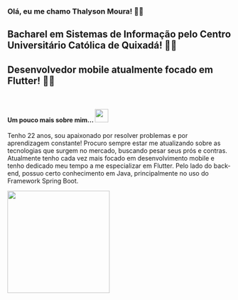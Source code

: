 <h3>Olá, eu me chamo Thalyson Moura! 👋🏾</h3>

<h2>Bacharel em Sistemas de Informação pelo Centro Universitário Católica de Quixadá! 👨‍🎓</h2>
<h2>Desenvolvedor mobile atualmente focado em Flutter! 👨‍💻</h2>

<p>
 <a href="https://mail.google.com/mail/u/0/?tab=km#inbox" rel="nofollow"><img src="https://img.shields.io/badge/Gmail-devthalyson%40gmail.com-red" alt="" data-canonical-src="https://img.shields.io/badge/Gmail-devthalyson%40gmail.com-red" style="max-width:100%;"></a>


<a href="https://www.linkedin.com/in/thalyson-moura/" rel="nofollow"><img src="https://img.shields.io/badge/LinkedIn-Thalyson_Moura-blue" alt="" data-canonical-src="https://img.shields.io/badge/LinkedIn-Thalyson_Moura-blue" style="max-width:100%;"></a> <br>
</p>

<h4>Um pouco mais sobre mim...  <a target="_blank" rel="noopener noreferrer" href="https://camo.githubusercontent.com/63371d36886ee658f5a97401f393e1ab1684b2fd3de674b8f5efc7d410b2a3d0/68747470733a2f2f6d656469612e67697068792e636f6d2f6d656469612f57556c706c634d704f43456d5447427442572f67697068792e676966"><img src="https://camo.githubusercontent.com/63371d36886ee658f5a97401f393e1ab1684b2fd3de674b8f5efc7d410b2a3d0/68747470733a2f2f6d656469612e67697068792e636f6d2f6d656469612f57556c706c634d704f43456d5447427442572f67697068792e676966" width="30" data-canonical-src="https://media.giphy.com/media/WUlplcMpOCEmTGBtBW/giphy.gif" style="max-width:100%;"></a></h4> 

<p>Tenho 22 anos, sou apaixonado por resolver problemas e por aprendizagem constante! Procuro sempre estar me atualizando sobre as tecnologias que surgem no mercado, buscando pesar seus prós e contras. Atualmente tenho cada vez mais focado em desenvolvimento mobile e tenho dedicado meu tempo a me especializar em Flutter. Pelo lado do back-end, possuo certo conhecimento em Java, principalmente no uso do Framework Spring Boot. </p>

<p><a target="_blank" rel="noopener noreferrer" href="https://camo.githubusercontent.com/62da68eb62b1e5f175f7d1f0191dd89a653d7908feb22d37d4a0ab07365d6791/68747470733a2f2f6d656469612e67697068792e636f6d2f6d656469612f4d3967624264396e6244724f5475314d71782f67697068792e676966"><img align="left" src="https://camo.githubusercontent.com/62da68eb62b1e5f175f7d1f0191dd89a653d7908feb22d37d4a0ab07365d6791/68747470733a2f2f6d656469612e67697068792e636f6d2f6d656469612f4d3967624264396e6244724f5475314d71782f67697068792e676966" width="230" data-canonical-src="https://media.giphy.com/media/M9gbBd9nbDrOTu1Mqx/giphy.gif" style="max-width:100%;"></a></p>

